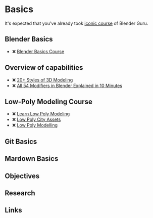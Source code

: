 # Basics

It's expected that you've already took [iconic course](https://www.youtube.com/playlist?list=PLjEaoINr3zgFX8ZsChQVQsuDSjEqdWMAD) of Blender Guru.

## Blender Basics

- ❌ [Blender Basics Course](https://www.youtube.com/playlist?list=PL3GeP3YLZn5ixsnIOIx9tB4v6s-rsw48X)

## Overview of capabilities

- ❌ [20+ Styles of 3D Modeling](https://www.youtube.com/watch?v=DeHasEMCzcc)
- ❌ [All 54 Modifiers in Blender Explained in 10 Minutes](https://www.youtube.com/watch?v=idcFMhoSdIc)

## Low-Poly Modeling Course

- ❌ [Learn Low Poly Modeling](https://www.youtube.com/watch?v=1jHUY3qoBu8)
- ❌ [Low Poly City Assets](https://www.youtube.com/watch?v=UFws4TM5u6o)
- ❌ [Low Poly Modelling](https://www.youtube.com/playlist?list=PLn3ukorJv4vsPy9J9x4--pat6jaPqNm11)

## Git Basics

## Mardown Basics

## Objectives

<!-- - 2.1. ❌ 6 different color schemas -->

## Research

<!-- - ❌ Tool for color schema analyzes -->

## Links
